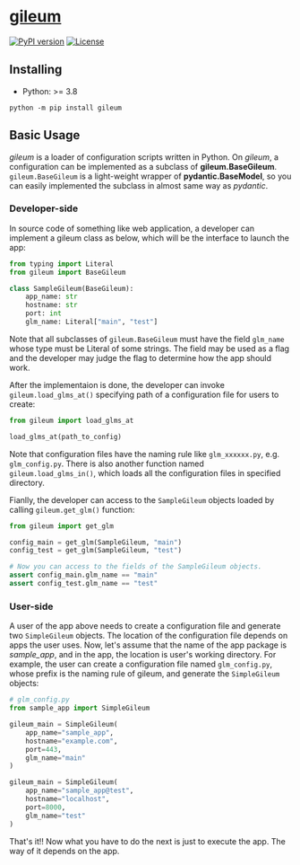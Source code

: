 # [gileum](https://jjj999.github.io/gileum/)

[![PyPI version](https://badge.fury.io/py/gileum.svg)](http://badge.fury.io/py/gileum)
[![License](https://img.shields.io/github/license/mashape/apistatus.svg)](https://pypi.python.org/pypi/gileum/)

## Installing

- Python: >= 3.8

```
python -m pip install gileum
```

## Basic Usage

*gileum* is a loader of configuration scripts written in Python. On *gileum*, a configuration can be implemented as a subclass of **gileum.BaseGileum**. `gileum.BaseGileum` is a light-weight wrapper of **pydantic.BaseModel**, so you can easily implemented the subclass in almost same way as *pydantic*.

### Developer-side

In source code of something like web application, a developer can implement a gileum class as below, which will be the interface to launch the app:

```python
from typing import Literal
from gileum import BaseGileum

class SampleGileum(BaseGileum):
    app_name: str
    hostname: str
    port: int
    glm_name: Literal["main", "test"]
```

Note that all subclasses of `gileum.BaseGileum` must have the field `glm_name` whose type must be Literal of some strings. The field may be used as a flag and the developer may judge the flag to determine how the app should work.

After the implementaion is done, the developer can invoke `gileum.load_glms_at()` specifying path of a configuration file for users to create:

```python
from gileum import load_glms_at

load_glms_at(path_to_config)
```

Note that configuration files have the naming rule like `glm_xxxxxx.py`, e.g. `glm_config.py`. There is also another function named `gileum.load_glms_in()`, which loads all the configuration files in specified directory.

Fianlly, the developer can access to the `SampleGileum` objects loaded by calling `gileum.get_glm()` function:

```python
from gileum import get_glm

config_main = get_glm(SampleGileum, "main")
config_test = get_glm(SampleGileum, "test")

# Now you can access to the fields of the SampleGileum objects.
assert config_main.glm_name == "main"
assert config_test.glm_name == "test"
```

### User-side

A user of the app above needs to create a configuration file and generate two `SimpleGileum` objects. The location of the configuration file depends on apps the user uses. Now, let's assume that the name of the app package is *sample_app*, and in the app, the location is user's working directory. For example, the user can create a configuration file named `glm_config.py`, whose prefix is the naming rule of gileum, and generate the `SimpleGileum` objects:

```python
# glm_config.py
from sample_app import SimpleGileum

gileum_main = SimpleGileum(
    app_name="sample_app",
    hostname="example.com",
    port=443,
    glm_name="main"
)

gileum_main = SimpleGileum(
    app_name="sample_app@test",
    hostname="localhost",
    port=8000,
    glm_name="test"
)
```

That's it!! Now what you have to do the next is just to execute the app. The way of it depends on the app.

